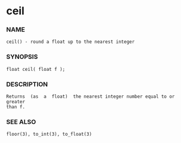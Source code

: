 # ceil

### NAME

    ceil() - round a float up to the nearest integer

### SYNOPSIS

    float ceil( float f );

### DESCRIPTION

    Returns  (as  a  float)  the nearest integer number equal to or greater
    than f.

### SEE ALSO

    floor(3), to_int(3), to_float(3)

